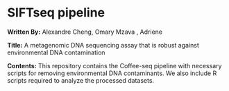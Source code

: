 # SIFTseq pipeline

**Written By:** Alexandre Cheng, Omary Mzava , Adriene 

**Title:** A metagenomic DNA sequencing assay that is robust against environmental DNA contamination
 
**Contents:** This repository contains the Coffee-seq pipeline with necessary scripts for removing environmental DNA contaminants. 
We also include R scripts required to analyze the processed datasets. 
